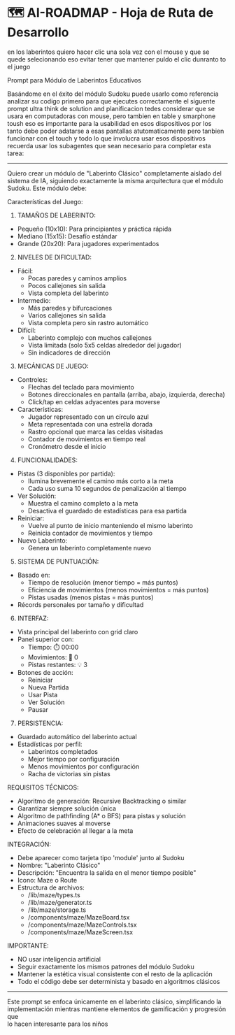 # 🗺️ AI-ROADMAP - Hoja de Ruta de Desarrollo

en los laberintos quiero hacer clic una sola vez con el mouse y que se quede selecionando eso evitar tener que mantener puldo el clic dunranto to el juego


Prompt para Módulo de Laberintos Educativos

  Basándome en el éxito del módulo Sudoku puede usarlo como referencia analizar su codigo primero para que ejecutes correctamente el siguente prompt ultra think de solution and planificacion tedes considerar que se usara en computadoras con mouse, pero tambien en table y smarphone toush eso es importante para la usabilidad en esos dispositivos por los tanto debe poder adatarse a esas pantallas atutomaticamente pero tanbien funcionar con el touch y todo lo que involucra usar esos dispositivos recuerda usar los subagentes que sean necesario para completar esta tarea:

  ---
  Quiero crear un módulo de "Laberinto Clásico" completamente aislado del         
  sistema de IA, siguiendo exactamente la misma arquitectura que el módulo        
  Sudoku. Este módulo debe:

  Características del Juego:

  1. TAMAÑOS DE LABERINTO:
  - Pequeño (10x10): Para principiantes y práctica rápida
  - Mediano (15x15): Desafío estándar
  - Grande (20x20): Para jugadores experimentados

  2. NIVELES DE DIFICULTAD:
  - Fácil:
    - Pocas paredes y caminos amplios
    - Pocos callejones sin salida
    - Vista completa del laberinto
  - Intermedio:
    - Más paredes y bifurcaciones
    - Varios callejones sin salida
    - Vista completa pero sin rastro automático
  - Difícil:
    - Laberinto complejo con muchos callejones
    - Vista limitada (solo 5x5 celdas alrededor del jugador)
    - Sin indicadores de dirección

  3. MECÁNICAS DE JUEGO:
  - Controles:
    - Flechas del teclado para movimiento
    - Botones direccionales en pantalla (arriba, abajo, izquierda, derecha)       
    - Click/tap en celdas adyacentes para moverse
  - Características:
    - Jugador representado con un círculo azul
    - Meta representada con una estrella dorada
    - Rastro opcional que marca las celdas visitadas
    - Contador de movimientos en tiempo real
    - Cronómetro desde el inicio

  4. FUNCIONALIDADES:
  - Pistas (3 disponibles por partida):
    - Ilumina brevemente el camino más corto a la meta
    - Cada uso suma 10 segundos de penalización al tiempo
  - Ver Solución:
    - Muestra el camino completo a la meta
    - Desactiva el guardado de estadísticas para esa partida
  - Reiniciar:
    - Vuelve al punto de inicio manteniendo el mismo laberinto
    - Reinicia contador de movimientos y tiempo
  - Nuevo Laberinto:
    - Genera un laberinto completamente nuevo

  5. SISTEMA DE PUNTUACIÓN:
  - Basado en:
    - Tiempo de resolución (menor tiempo = más puntos)
    - Eficiencia de movimientos (menos movimientos = más puntos)
    - Pistas usadas (menos pistas = más puntos)
  - Récords personales por tamaño y dificultad

  6. INTERFAZ:
  - Vista principal del laberinto con grid claro
  - Panel superior con:
    - Tiempo: ⏱️ 00:00
    - Movimientos: 👣 0
    - Pistas restantes: 💡 3
  - Botones de acción:
    - Reiniciar
    - Nueva Partida
    - Usar Pista
    - Ver Solución
    - Pausar

  7. PERSISTENCIA:
  - Guardado automático del laberinto actual
  - Estadísticas por perfil:
    - Laberintos completados
    - Mejor tiempo por configuración
    - Menos movimientos por configuración
    - Racha de victorias sin pistas

  REQUISITOS TÉCNICOS:
  - Algoritmo de generación: Recursive Backtracking o similar
  - Garantizar siempre solución única
  - Algoritmo de pathfinding (A* o BFS) para pistas y solución
  - Animaciones suaves al moverse
  - Efecto de celebración al llegar a la meta

  INTEGRACIÓN:
  - Debe aparecer como tarjeta tipo 'module' junto al Sudoku
  - Nombre: "Laberinto Clásico"
  - Descripción: "Encuentra la salida en el menor tiempo posible"
  - Icono: Maze o Route
  - Estructura de archivos:
    - /lib/maze/types.ts
    - /lib/maze/generator.ts
    - /lib/maze/storage.ts
    - /components/maze/MazeBoard.tsx
    - /components/maze/MazeControls.tsx
    - /components/maze/MazeScreen.tsx

  IMPORTANTE:
  - NO usar inteligencia artificial
  - Seguir exactamente los mismos patrones del módulo Sudoku
  - Mantener la estética visual consistente con el resto de la aplicación
  - Todo el código debe ser determinista y basado en algoritmos clásicos

  ---
  Este prompt se enfoca únicamente en el laberinto clásico, simplificando la      
  implementación mientras mantiene elementos de gamificación y progresión que     
   lo hacen interesante para los niños